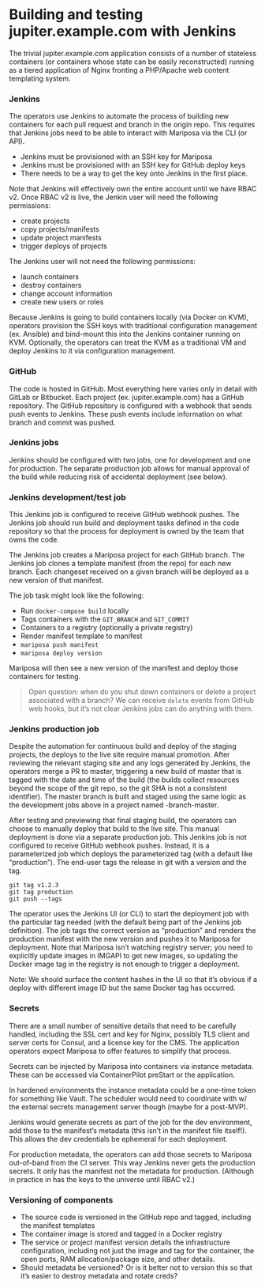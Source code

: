# Building and testing jupiter.example.com with Jenkins

The trivial jupiter.example.com application consists of a number of stateless containers (or containers whose state can be easily reconstructed) running as a tiered application of Nginx fronting a PHP/Apache web content templating system.

### Jenkins

The operators use Jenkins to automate the process of building new containers for each pull request and branch in the origin repo. This requires that Jenkins jobs need to be able to interact with Mariposa via the CLI (or API).

- Jenkins must be provisioned with an SSH key for Mariposa
- Jenkins must be provisioned with an SSH key for GitHub deploy keys
- There needs to be a way to get the key onto Jenkins in the first place.

Note that Jenkins will effectively own the entire account until we have RBAC v2. Once RBAC v2 is live, the Jenkin user will need the following permissions:
- create projects
- copy projects/manifests
- update project manifests
- trigger deploys of projects

The Jenkins user will not need the following permissions:
- launch containers
- destroy containers
- change account information
- create new users or roles

Because Jenkins is going to build containers locally (via Docker on KVM), operators provision the SSH keys with traditional configuration management (ex. Ansible) and bind-mount this into the Jenkins container running on KVM. Optionally, the operators can treat the KVM as a traditional VM and deploy Jenkins to it via configuration management.

### GitHub

The code is hosted in GitHub. Most everything here varies only in detail with GitLab or Bitbucket. Each project (ex. jupiter.example.com) has a GitHub repository. The GitHub repository is configured with a webhook that sends push events to Jenkins. These push events include information on what branch and commit was pushed.

### Jenkins jobs

Jenkins should be configured with two jobs, one for development and one for production. The separate production job allows for manual approval of the build while reducing risk of accidental deployment (see below).

### Jenkins development/test job

This Jenkins job is configured to receive GitHub webhook pushes. The Jenkins job should run build and deployment tasks defined in the code repository so that the process for deployment is owned by the team that owns the code.

The Jenkins job creates a Mariposa project for each GitHub branch. The Jenkins job clones a template manifest (from the repo) for each new branch. Each changeset received on a given branch will be deployed as a new version of that manifest.

The job task might look like the following:

- Run `docker-compose build` locally
- Tags containers with the `GIT_BRANCH` and `GIT_COMMIT`
- Containers to a registry (optionally a private registry)
- Render manifest template to manifest
- `mariposa push manifest`
- `mariposa deploy version`

Mariposa will then see a new version of the manifest and deploy those containers for testing.

> Open question: when do you shut down containers or delete a project associated with a branch? We can receive `delete` events from GitHub web hooks, but it’s not clear Jenkins jobs can do anything with them.


### Jenkins production job

Despite the automation for continuous build and deploy of the staging projects, the deploys to the live site require manual promotion. After reviewing the relevant staging site and any logs generated by Jenkins, the operators merge a PR to master, triggering a new build of master that is tagged with the date and time of the build (the builds collect resources beyond the scope of the git repo, so the git SHA is not a consistent identifier). The master branch is built and staged using the same logic as the development jobs above in a project named <repo-name>-branch-master.

After testing and previewing that final staging build, the operators can choose to manually deploy that build to the live site. This manual deployment is done via a separate production job. This Jenkins job is not configured to receive GitHub webhook pushes. Instead, it is a parameterized job which deploys the parameterized tag (with a default like “production”). The end-user tags the release in git with a version and the tag.

```
git tag v1.2.3
git tag production
git push --tags
```

The operator uses the Jenkins UI (or CLI) to start the deployment job with the particular tag needed (with the default being part of the Jenkins job definition). The job tags the correct version as “production” and renders the production manifest with the new version and pushes it to Mariposa for deployment. Note that Mariposa isn’t watching registry server; you need to explicitly update images in IMGAPI to get new images, so updating the Docker image tag in the registry is not enough to trigger a deployment.

Note: We should surface the content hashes in the UI so that it’s obvious if a deploy with different image ID but the same Docker tag has occurred.

### Secrets

There are a small number of sensitive details that need to be carefully handled, including the SSL cert and key for Nginx, possibly TLS client and server certs for Consul, and a license key for the CMS. The application operators expect Mariposa to offer features to simplify that process.

Secrets can be injected by Mariposa into containers via instance metadata. These can be accessed via ContainerPilot preStart or the application.

In hardened environments the instance metadata could be a one-time token for something like Vault. The scheduler would need to coordinate with w/ the external secrets management server though (maybe for a post-MVP).

Jenkins would generate secrets as part of the job for the dev environment, add those to the manifest’s metadata (this isn’t in the manifest file itself!). This allows the dev credentials be ephemeral for each deployment.

For production metadata, the operators can add those secrets to Mariposa out-of-band from the CI server. This way Jenkins never gets the production secrets. It only has the manifest not the metadata for production. (Although in practice in has the keys to the universe until RBAC v2.)

### Versioning of components

- The source code is versioned in the GitHub repo and tagged, including the manifest templates
- The container image is stored and tagged in a Docker registry
- The service or project manifest version details the infrastructure configuration, including not just the image and tag for the container, the open ports, RAM allocation/package size, and other details.
- Should metadata be versioned? Or is it better not to version this so that it’s easier to destroy metadata and rotate creds?

